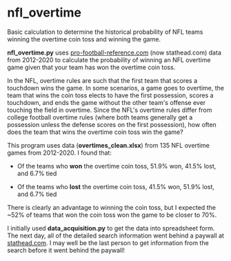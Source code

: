 # nfl_overtime
Basic calculation to determine the historical probability of NFL teams winning the overtime coin toss and winning the game.

**nfl_overtime.py** uses [pro-football-reference.com](https://www.pro-football-reference.com/) (now stathead.com) data from 2012-2020 to calculate the probability of winning an NFL overtime game given that your team has won the overtime coin toss.

In the NFL, overtime rules are such that the first team that scores a touchdown wins the game. In some scenarios, a game goes to overtime, the team that wins the coin toss elects to have the first possession, scores a touchdown, and ends the game without the other team's offense ever touching the field in overtime. Since the NFL's overtime rules differ from college football overtime rules (where both teams generally get a possession unless the defense scores on the first possession), how often does the team that wins the overtime coin toss win the game?

This program uses data (**overtimes_clean.xlsx**) from 135 NFL overtime games from 2012-2020. I found that:

* Of the teams who **won** the overtime coin toss, 51.9% won, 41.5% lost, and 6.7% tied

* Of the teams who **lost** the overtime coin toss, 41.5% won, 51.9% lost, and 6.7% tied

There is clearly an advantage to winning the coin toss, but I expected the ~52% of teams that won the coin toss won the game to be closer to 70%.

I initially used **data_acquisition.py** to get the data into spreadsheet form. The next day, all of the detailed search information went behind a paywall at [stathead.com](https://stathead.com). I may well be the last person to get information from the search before it went behind the paywall!
